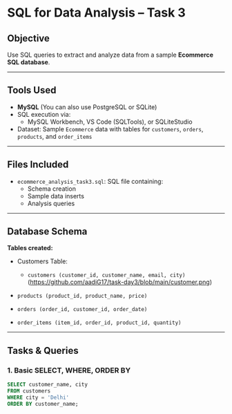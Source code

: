 # SQL for Data Analysis – Task 3

## Objective
Use SQL queries to extract and analyze data from a sample **Ecommerce SQL database**.

---

## Tools Used
- **MySQL** (You can also use PostgreSQL or SQLite)
- SQL execution via:
  - MySQL Workbench, VS Code (SQLTools), or SQLiteStudio
- Dataset: Sample `Ecommerce` data with tables for `customers`, `orders`, `products`, and `order_items`

---

## Files Included
- `ecommerce_analysis_task3.sql`: SQL file containing:
  - Schema creation
  - Sample data inserts
  - Analysis queries

---

## Database Schema
**Tables created:**
- Customers Table:
  - `customers (customer_id, customer_name, email, city)`
  (https://github.com/aadiG17/task-day3/blob/main/customer.png)

- `products (product_id, product_name, price)`
- `orders (order_id, customer_id, order_date)`
- `order_items (item_id, order_id, product_id, quantity)`

---

## Tasks & Queries

### 1. **Basic SELECT, WHERE, ORDER BY**
```sql
SELECT customer_name, city 
FROM customers 
WHERE city = 'Delhi' 
ORDER BY customer_name;
